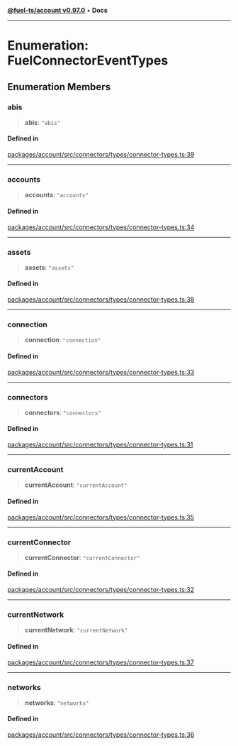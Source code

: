 [**@fuel-ts/account v0.97.0**](../index.md) • **Docs**

***

# Enumeration: FuelConnectorEventTypes

## Enumeration Members

### abis

> **abis**: `"abis"`

#### Defined in

[packages/account/src/connectors/types/connector-types.ts:39](https://github.com/FuelLabs/fuels-ts/blob/4c225773d9c890e3b3b178fd875342439d5d1ede/packages/account/src/connectors/types/connector-types.ts#L39)

***

### accounts

> **accounts**: `"accounts"`

#### Defined in

[packages/account/src/connectors/types/connector-types.ts:34](https://github.com/FuelLabs/fuels-ts/blob/4c225773d9c890e3b3b178fd875342439d5d1ede/packages/account/src/connectors/types/connector-types.ts#L34)

***

### assets

> **assets**: `"assets"`

#### Defined in

[packages/account/src/connectors/types/connector-types.ts:38](https://github.com/FuelLabs/fuels-ts/blob/4c225773d9c890e3b3b178fd875342439d5d1ede/packages/account/src/connectors/types/connector-types.ts#L38)

***

### connection

> **connection**: `"connection"`

#### Defined in

[packages/account/src/connectors/types/connector-types.ts:33](https://github.com/FuelLabs/fuels-ts/blob/4c225773d9c890e3b3b178fd875342439d5d1ede/packages/account/src/connectors/types/connector-types.ts#L33)

***

### connectors

> **connectors**: `"connectors"`

#### Defined in

[packages/account/src/connectors/types/connector-types.ts:31](https://github.com/FuelLabs/fuels-ts/blob/4c225773d9c890e3b3b178fd875342439d5d1ede/packages/account/src/connectors/types/connector-types.ts#L31)

***

### currentAccount

> **currentAccount**: `"currentAccount"`

#### Defined in

[packages/account/src/connectors/types/connector-types.ts:35](https://github.com/FuelLabs/fuels-ts/blob/4c225773d9c890e3b3b178fd875342439d5d1ede/packages/account/src/connectors/types/connector-types.ts#L35)

***

### currentConnector

> **currentConnector**: `"currentConnector"`

#### Defined in

[packages/account/src/connectors/types/connector-types.ts:32](https://github.com/FuelLabs/fuels-ts/blob/4c225773d9c890e3b3b178fd875342439d5d1ede/packages/account/src/connectors/types/connector-types.ts#L32)

***

### currentNetwork

> **currentNetwork**: `"currentNetwork"`

#### Defined in

[packages/account/src/connectors/types/connector-types.ts:37](https://github.com/FuelLabs/fuels-ts/blob/4c225773d9c890e3b3b178fd875342439d5d1ede/packages/account/src/connectors/types/connector-types.ts#L37)

***

### networks

> **networks**: `"networks"`

#### Defined in

[packages/account/src/connectors/types/connector-types.ts:36](https://github.com/FuelLabs/fuels-ts/blob/4c225773d9c890e3b3b178fd875342439d5d1ede/packages/account/src/connectors/types/connector-types.ts#L36)
